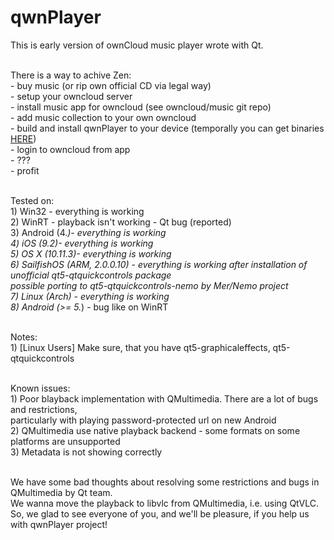 # qwnPlayer


This is early version of ownCloud music player wrote with Qt.<br><br>

There is a way to achive Zen:<br>
    - buy music (or rip own official CD via legal way)<br>
    - setup your owncloud server<br>
    - install music app for owncloud (see owncloud/music git repo)<br>
    - add music collection to your own owncloud<br>
    - build and install qwnPlayer to your device (temporally you can get binaries <a href='https://www.dropbox.com/sh/tyyx0v56e33sr5r/AAAVU3JMjTkMIcvMzJvIxO9ea?dl=0'>HERE</a>)<br>
    - login to owncloud from app<br>
    - ???<br>
    - profit<br><br>

Tested on:<br>
    1) Win32 - everything is working<br>
    2) WinRT - playback isn't working - Qt bug (reported)<br>
    3) Android (4.*)- everything is working<br>
    4) iOS (9.2)- everything is working<br>
    5) OS X (10.11.3)- everything is working<br>
    6) SailfishOS (ARM, 2.0.0.10) - everything is working after installation of unofficial qt5-qtquickcontrols package<br>
        possible porting to qt5-qtquickcontrols-nemo by Mer/Nemo project<br>
    7) Linux (Arch) - everything is working<br>
    8) Android (>= 5.*) - bug like on WinRT<br><br>

Notes:<br>
    1) [Linux Users] Make sure, that you have qt5-graphicaleffects, qt5-qtquickcontrols<br><br>

Known issues:<br>
    1) Poor blayback implementation with QMultimedia. There are a lot of bugs and restrictions,<br>
       particularly with playing password-protected url on new Android<br>
    2) QMultimedia use native playback backend - some formats on some platforms are unsupported<br>
    3) Metadata is not showing correctly<br><br>

We have some bad thoughts about resolving some restrictions and bugs in QMultimedia by Qt team.<br>
We wanna move the playback to libvlc from QMultimedia, i.e. using QtVLC.<br>
So, we glad to see everyone of you, and we'll be pleasure, if you help us with qwnPlayer project!

